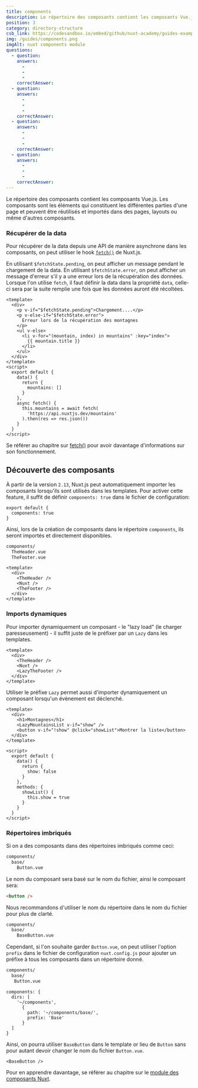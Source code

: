 ```yaml
---
title: components
description: Le répertoire des composants contient les composants Vue.js. Les composants sont les éléments qui constituent les différentes parties d'une page et peuvent être réutilisés et importés dans des pages, layouts ou même d'autres composants.
position: 3
category: directory-structure
csb_link: https://codesandbox.io/embed/github/nuxt-academy/guides-examples/tree/master/04_directory_structure/03_components?fontsize=14&hidenavigation=1&theme=dark
img: /guides/components.png
imgAlt: nuxt components module
questions:
  - question:
    answers:
      -
      -
      -
    correctAnswer:
  - question:
    answers:
      -
      -
      -
    correctAnswer:
  - question:
    answers:
      -
      -
      -
    correctAnswer:
  - question:
    answers:
      -
      -
      -
    correctAnswer:
---
```


Le répertoire des composants contient les composants Vue.js. Les composants sont les éléments qui constituent les différentes parties d'une page et peuvent être réutilisés et importés dans des pages, layouts ou même d'autres composants.

### Récupérer de la data

Pour récupérer de la data depuis une API de manière asynchrone dans les composants, on peut utiliser le hook [`fetch()`](/docs/2.x/features/data-fetching#the-fetch-method) de Nuxt.js.

En utilisant `$fetchState.pending`, on peut afficher un message pendant le chargement de la data. En utilisant `$fetchState.error`, on peut afficher un message d'erreur s'il y a une erreur lors de la récupération des données. Lorsque l'on utilise `fetch`, il faut définir la data dans la propriété `data`, celle-ci sera par la suite remplie une fois que les données auront été récoltées.

```html{}[components/MountainsList.vue]
<template>
  <div>
    <p v-if="$fetchState.pending">Chargement....</p>
    <p v-else-if="$fetchState.error">
      Erreur lors de la récupération des montagnes
    </p>
    <ul v-else>
      <li v-for="(mountain, index) in mountains" :key="index">
        {{ mountain.title }}
      </li>
    </ul>
  </div>
</template>
<script>
  export default {
    data() {
      return {
        mountains: []
      }
    },
    async fetch() {
      this.mountains = await fetch(
        'https://api.nuxtjs.dev/mountains'
      ).then(res => res.json())
    }
  }
</script>
```

<base-alert type="next">

Se référer au chapitre sur [fetch()](/docs/2.x/features/data-fetching#the-fetch-method) pour avoir davantage d'informations sur son fonctionnement.

</base-alert>

## Découverte des composants

<app-modal :src="img" :alt="imgAlt"></app-modal>

À partir de la version `2.13`, Nuxt.js peut automatiquement importer les composants lorsqu'ils sont utilisés dans les templates. Pour activer cette feature, il suffit de définir `components: true` dans le fichier de configuration:

```js{}[nuxt.config.js]
export default {
  components: true
}
```

Ainsi, lors de la création de composants dans le répertoire `components`, ils seront importés et directement disponibles.

```bash
components/
  TheHeader.vue
  TheFooter.vue
```

```html{}[layouts/default.vue]
<template>
  <div>
    <TheHeader />
    <Nuxt />
    <TheFooter />
  </div>
</template>
```

### Imports dynamiques

Pour importer dynamiquement un composant - le "lazy load" (le charger paresseusement) - il suffit juste de le préfixer par un `Lazy` dans les templates.

```html{}[layouts/default.vue]
<template>
  <div>
    <TheHeader />
    <Nuxt />
    <LazyTheFooter />
  </div>
</template>
```

Utiliser le préfixe `Lazy` permet aussi d'importer dynamiquement un composant lorsqu'un évènement est déclenché.

```html{}[pages/index.vue]
<template>
  <div>
    <h1>Montagnes</h1>
    <LazyMountainsList v-if="show" />
    <button v-if="!show" @click="showList">Montrer la liste</button>
  </div>
</template>

<script>
  export default {
    data() {
      return {
        show: false
      }
    },
    methods: {
      showList() {
        this.show = true
      }
    }
  }
</script>
```

### Répertoires imbriqués

Si on a des composants dans des répertoires imbriqués comme ceci:

```bash
components/
  base/
    Button.vue
```

Le nom du composant sera basé sur le nom du fichier, ainsi le composant sera:

```html
<button />
```

Nous recommandons d'utiliser le nom du répertoire dans le nom du fichier pour plus de clarté.

```bash
components/
  base/
    BaseButton.vue
```

Cependant, si l'on souhaite garder `Button.vue`, on peut utiliser l'option `prefix` dans le fichier de configuration `nuxt.config.js` pour ajouter un préfixe à tous les composants dans un répertoire donné.

```bash
components/
  base/
   Button.vue
```

```bash{}[nuxt.config.js]
components: {
  dirs: [
    '~/components',
      {
        path: '~/components/base/',
        prefix: 'Base'
      }
  ]
}
```

Ainsi, on pourra utiliser `BaseButton` dans le template or lieu de `Button` sans pour autant devoir changer le nom du fichier `Button.vue`.

```html{}[pages/index.vue]
<BaseButton />
```

<app-modal>
  <code-sandbox :src="csb_link"></code-sandbox>
</app-modal>

<base-alert type="next">

Pour en apprendre davantage, se référer au chapitre sur le [module des composants Nuxt](/blog/improve-your-developer-experience-with-nuxt-components).

</base-alert>
